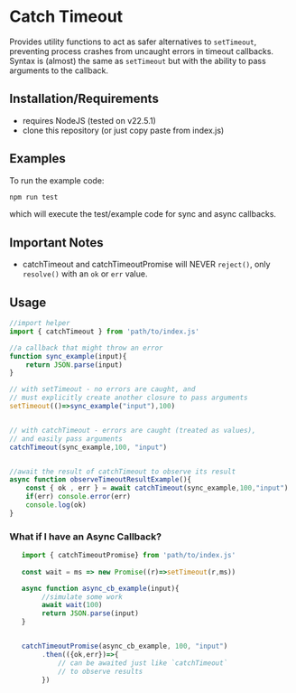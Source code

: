 # Catch Timeout 
Provides utility functions to act as safer alternatives to `setTimeout`, preventing process crashes from uncaught errors in timeout callbacks. Syntax is (almost) the same as `setTimeout` but with the ability to pass arguments to the callback. 

## Installation/Requirements
- requires NodeJS (tested on v22.5.1)
- clone this repository (or just copy paste from index.js)



## Examples
To run the example code: 
```bash
npm run test
```
which will execute the test/example code for sync and async callbacks. 


## Important Notes
* catchTimeout and catchTimeoutPromise will NEVER `reject()`, only `resolve()` with an `ok` or `err` value. 


## Usage
``` javascript
//import helper
import { catchTimeout } from 'path/to/index.js'

//a callback that might throw an error
function sync_example(input){
    return JSON.parse(input)
}

// with setTimeout - no errors are caught, and 
// must explicitly create another closure to pass arguments
setTimeout(()=>sync_example("input"),100)


// with catchTimeout - errors are caught (treated as values), 
// and easily pass arguments
catchTimeout(sync_example,100, "input")


//await the result of catchTimeout to observe its result
async function observeTimeoutResultExample(){
    const { ok , err } = await catchTimeout(sync_example,100,"input")
    if(err) console.error(err)
    console.log(ok)
}
```

### What if I have an Async Callback? 
```javascript
   import { catchTimeoutPromise} from 'path/to/index.js'
   
   const wait = ms => new Promise((r)=>setTimeout(r,ms))

   async function async_cb_example(input){
        //simulate some work
        await wait(100)
        return JSON.parse(input)
   }


   catchTimeoutPromise(async_cb_example, 100, "input")
        .then(({ok,err})=>{
            // can be awaited just like `catchTimeout` 
            // to observe results
        })
```




